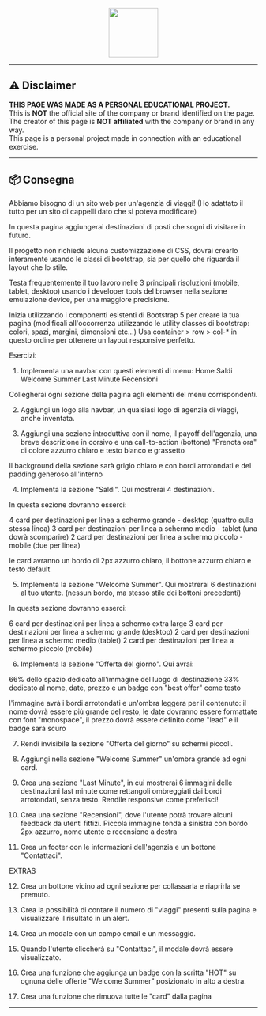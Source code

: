 <p align="center">
  <img src="https://camo.githubusercontent.com/bc746f7e4446ae41f173933d4f43c02f8febab7cdffc05a64d2aae37c63061d5/68747470733a2f2f666f6e74732e677374617469632e636f6d2f732f652f6e6f746f656d6f6a692f6c61746573742f31663661382f3531322e676966" width="100px" />
</p>

---

## ⚠️ Disclaimer

**THIS PAGE WAS MADE AS A PERSONAL EDUCATIONAL PROJECT.**  
This is **NOT** the official site of the company or brand identified on the page.  
The creator of this page is **NOT affiliated** with the company or brand in any way.  
This page is a personal project made in connection with an educational exercise.

---

## 📦 Consegna


Abbiamo bisogno di un sito web per un'agenzia di viaggi! (Ho adattato il tutto per un sito di cappelli dato che si poteva modificare)

In questa pagina aggiungerai destinazioni di posti che sogni di visitare in futuro.

Il progetto non richiede alcuna customizzazione di CSS, dovrai crearlo interamente usando le classi di bootstrap, sia per quello che riguarda il layout che lo stile.

Testa frequentemente il tuo lavoro nelle 3 principali risoluzioni (mobile, tablet, desktop) usando i developer tools del browser nella sezione emulazione device, per una maggiore precisione.

Inizia utilizzando i componenti esistenti di Bootstrap 5 per creare la tua pagina (modificali all'occorrenza utilizzando le utility classes di bootstrap: colori, spazi, margini, dimensioni etc...)
Usa container > row > col-\* in questo ordine per ottenere un layout responsive perfetto.

Esercizi:

1. Implementa una navbar con questi elementi di menu:
   Home
   Saldi
   Welcome Summer
   Last Minute
   Recensioni

Collegherai ogni sezione della pagina agli elementi del menu corrispondenti.

2. Aggiungi un logo alla navbar, un qualsiasi logo di agenzia di viaggi, anche inventata.

3. Aggiungi una sezione introduttiva con il nome, il payoff dell'agenzia,
   una breve descrizione in corsivo e una call-to-action (bottone) "Prenota ora" di colore azzurro chiaro e testo bianco e grassetto

Il background della sezione sarà grigio chiaro e con bordi arrotondati e del padding generoso all'interno

4. Implementa la sezione "Saldi". Qui mostrerai 4 destinazioni.

In questa sezione dovranno esserci:

4 card per destinazioni per linea a schermo grande - desktop (quattro sulla stessa linea)
3 card per destinazioni per linea a schermo medio - tablet (una dovrà scomparire)
2 card per destinazioni per linea a schermo piccolo - mobile (due per linea)

le card avranno un bordo di 2px azzurro chiaro, il bottone azzurro chiaro e testo default

5. Implementa la sezione "Welcome Summer". Qui mostrerai 6 destinazioni al tuo utente. (nessun bordo, ma stesso stile dei bottoni precedenti)

In questa sezione dovranno esserci:

6 card per destinazioni per linea a schermo extra large
3 card per destinazioni per linea a schermo grande (desktop)
2 card per destinazioni per linea a schermo medio (tablet)
2 card per destinazioni per linea a schermo piccolo (mobile)

6. Implementa la sezione "Offerta del giorno". Qui avrai:

66% dello spazio dedicato all'immagine del luogo di destinazione
33% dedicato al nome, date, prezzo e un badge con "best offer" come testo

l'immagine avrà i bordi arrotondati e un'ombra leggera
per il contenuto: il nome dovrà essere più grande del resto,
le date dovranno essere formattate con font "monospace",
il prezzo dovrà essere definito come "lead"
e il badge sarà scuro

7. Rendi invisibile la sezione "Offerta del giorno" su schermi piccoli.

8. Aggiungi nella sezione "Welcome Summer" un'ombra grande ad ogni card.

9. Crea una sezione "Last Minute", in cui mostrerai 6 immagini delle destinazioni last minute come rettangoli ombreggiati dai bordi arrotondati, senza testo. Rendile responsive come preferisci!

10. Crea una sezione "Recensioni", dove l'utente potrà trovare alcuni feedback da utenti fittizi.
    Piccola immagine tonda a sinistra con bordo 2px azzurro, nome utente e recensione a destra

11. Crea un footer con le informazioni dell'agenzia e un bottone "Contattaci".

EXTRAS

12. Crea un bottone vicino ad ogni sezione per collassarla e riaprirla se premuto.

13. Crea la possibilità di contare il numero di "viaggi" presenti sulla pagina e visualizzare il risultato in un alert.

14. Crea un modale con un campo email e un messaggio.

15. Quando l'utente cliccherà su "Contattaci", il modale dovrà essere visualizzato.

16. Crea una funzione che aggiunga un badge con la scritta "HOT" su ognuna delle offerte "Welcome Summer" posizionato in alto a destra.

17. Crea una funzione che rimuova tutte le "card" dalla pagina

---
